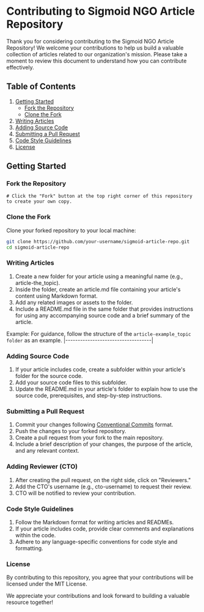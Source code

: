 # Contributing to Sigmoid NGO Article Repository

Thank you for considering contributing to the Sigmoid NGO Article Repository! We welcome your contributions to help us build a valuable collection of articles related to our organization's mission. Please take a moment to review this document to understand how you can contribute effectively.

## Table of Contents

1. [Getting Started](#getting-started)
    - [Fork the Repository](#fork-the-repository)
    - [Clone the Fork](#clone-the-fork)
2. [Writing Articles](#writing-articles)
3. [Adding Source Code](#adding-source-code)
4. [Submitting a Pull Request](#submitting-a-pull-request)
5. [Code Style Guidelines](#code-style-guidelines)
6. [License](#license)

## Getting Started

### Fork the Repository
```
# Click the "Fork" button at the top right corner of this repository to create your own copy.
```
### Clone the Fork

Clone your forked repository to your local machine:

```sh
git clone https://github.com/your-username/sigmoid-article-repo.git
cd sigmoid-article-repo
```

### Writing Articles
1. Create a new folder for your article using a meaningful name (e.g., article-the_topic).
2. Inside the folder, create an article.md file containing your article's content using Markdown format.
3. Add any related images or assets to the folder.
4. Include a README.md file in the same folder that provides instructions for using any accompanying source code and a brief summary of the article.


 Example: For guidance, follow the structure of the `article-example_topic folder` as an example.
|-----------------------------------|

### Adding Source Code
1. If your article includes code, create a subfolder within your article's folder for the source code.
2. Add your source code files to this subfolder.
3. Update the README.md in your article's folder to explain how to use the source code, prerequisites, and step-by-step instructions.

### Submitting a Pull Request
1. Commit your changes following [Conventional Commits](https://www.conventionalcommits.org/en/v1.0.0/) format.
2. Push the changes to your forked repository.
3. Create a pull request from your fork to the main repository.
4. Include a brief description of your changes, the purpose of the article, and any relevant context.

### Adding Reviewer (CTO)
1. After creating the pull request, on the right side, click on "Reviewers."
2. Add the CTO's username (e.g., cto-username) to request their review.
3. CTO will be notified to review your contribution.

### Code Style Guidelines
1. Follow the Markdown format for writing articles and READMEs.
2. If your article includes code, provide clear comments and explanations within the code.
3. Adhere to any language-specific conventions for code style and formatting.

### License
By contributing to this repository, you agree that your contributions will be licensed under the MIT License.

We appreciate your contributions and look forward to building a valuable resource together!
